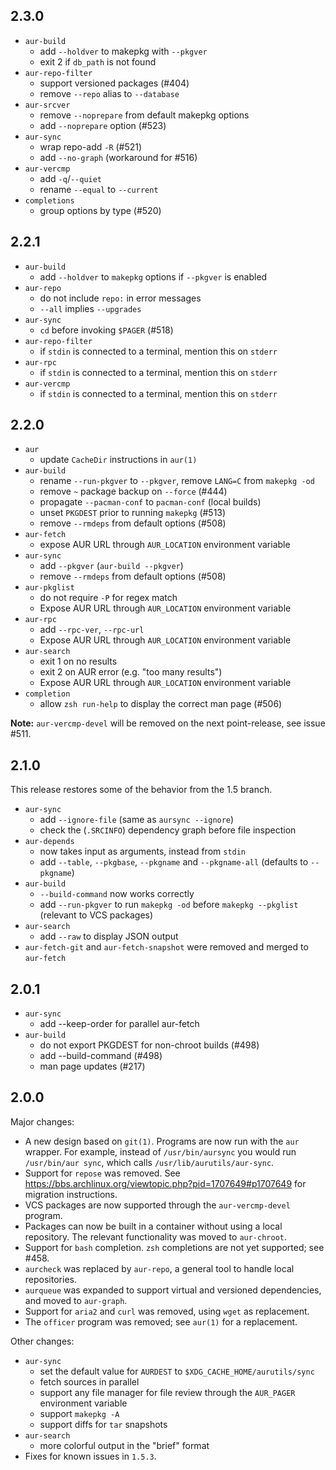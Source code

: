 ## 2.3.0

* `aur-build`
  + add `--holdver` to makepkg with `--pkgver`
  + exit 2 if `db_path` is not found
* `aur-repo-filter`
  + support versioned packages (#404)
  + remove `--repo` alias to `--database`
* `aur-srcver`
  + remove `--noprepare` from default makepkg options
  + add `--noprepare` option (#523)
* `aur-sync`
  + wrap repo-add `-R` (#521)
  + add `--no-graph` (workaround for #516)
* `aur-vercmp`
  + add `-q`/`--quiet`
  + rename `--equal` to `--current`
* `completions`
  + group options by type (#520)
  
## 2.2.1

* `aur-build`
  + add `--holdver` to `makepkg` options if `--pkgver` is enabled
* `aur-repo`
  + do not include `repo:` in error messages
  + `--all` implies `--upgrades`
* `aur-sync`
  + `cd` before invoking `$PAGER` (#518)
* `aur-repo-filter`
  + if `stdin` is connected to a terminal, mention this on `stderr`
* `aur-rpc`
  + if `stdin` is connected to a terminal, mention this on `stderr`
* `aur-vercmp`
  + if `stdin` is connected to a terminal, mention this on `stderr`

## 2.2.0

* `aur`
  + update `CacheDir` instructions in `aur(1)`
* `aur-build`
  + rename `--run-pkgver` to `--pkgver`, remove `LANG=C` from `makepkg -od`
  + remove `~` package backup on `--force` (#444)
  + propagate `--pacman-conf` to `pacman-conf` (local builds)
  + unset `PKGDEST` prior to running `makepkg` (#513)
  + remove `--rmdeps` from default options (#508)
* `aur-fetch`
  + expose AUR URL through `AUR_LOCATION` environment variable
* `aur-sync`
  + add `--pkgver` (`aur-build --pkgver`)
  + remove `--rmdeps` from default options (#508)
* `aur-pkglist`
  + do not require `-P` for regex match
  + Expose AUR URL through `AUR_LOCATION` environment variable
* `aur-rpc`
  + add `--rpc-ver`, `--rpc-url`
  + Expose AUR URL through `AUR_LOCATION` environment variable
* `aur-search`
  + exit 1 on no results
  + exit 2 on AUR error (e.g. "too many results")
  + Expose AUR URL through `AUR_LOCATION` environment variable
* `completion`
  + allow `zsh run-help` to display the correct man page (#506)

**Note:** `aur-vercmp-devel` will be removed on the next point-release, see issue #511.

## 2.1.0

This release restores some of the behavior from the 1.5 branch.

* `aur-sync`
  + add `--ignore-file` (same as `aursync --ignore`)
  + check the (`.SRCINFO`) dependency graph before file inspection
* `aur-depends`
  + now takes input as arguments, instead from `stdin`
  + add `--table`, `--pkgbase`, `--pkgname` and `--pkgname-all` (defaults to `--pkgname`)
* `aur-build` 
  + `--build-command` now works correctly
  + add `--run-pkgver` to run `makepkg -od` before `makepkg --pkglist` (relevant to VCS packages)
* `aur-search`
  + add `--raw` to display JSON output
* `aur-fetch-git` and `aur-fetch-snapshot` were removed and merged to `aur-fetch`

## 2.0.1

* `aur-sync`
  + add --keep-order for parallel aur-fetch
* `aur-build`
  + do not export PKGDEST for non-chroot builds (#498)                               
  + add --build-command (#498)
  + man page updates (#217)

## 2.0.0

Major changes:

* A new design based on `git(1)`. Programs are now run with the `aur` wrapper. For example, instead of `/usr/bin/aursync` you would run `/usr/bin/aur sync`, which calls `/usr/lib/aurutils/aur-sync`.
* Support for `repose` was removed. See https://bbs.archlinux.org/viewtopic.php?pid=1707649#p1707649 for migration instructions.
* VCS packages are now supported through the `aur-vercmp-devel` program.
* Packages can now be built in a container without using a local repository. The relevant functionality was moved to `aur-chroot`.
* Support for `bash` completion. `zsh` completions are not yet supported; see #458.
* `aurcheck` was replaced by `aur-repo`, a general tool to handle local repositories. 
* `aurqueue` was expanded to support virtual and versioned dependencies, and moved to `aur-graph`.
* Support for `aria2` and `curl` was removed, using `wget` as replacement.
* The `officer` program was removed; see `aur(1)` for a replacement.

Other changes:

* `aur-sync`
  + set the default value for `AURDEST` to `$XDG_CACHE_HOME/aurutils/sync`
  + fetch sources in parallel
  + support any file manager for file review through the `AUR_PAGER` environment variable
  + support `makepkg -A`
  + support diffs for `tar` snapshots
* `aur-search` 
  + more colorful output in the "brief" format
* Fixes for known issues in `1.5.3`.
